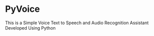 # PyVoice

This is a Simple Voice Text to Speech and Audio Recognition Assistant Developed Using Python
